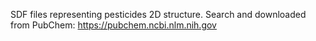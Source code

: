 SDF files representing pesticides 2D structure. Search and downloaded from PubChem: https://pubchem.ncbi.nlm.nih.gov
